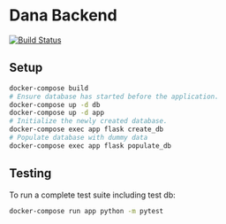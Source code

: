 # Dana Backend

[![Build Status](https://travis-ci.org/DanaCharityProject/backend.svg?branch=AndreiAndMarco)](https://travis-ci.org/DanaCharityProject/backend)

## Setup

```bash
docker-compose build
# Ensure database has started before the application.
docker-compose up -d db
docker-compose up -d app
# Initialize the newly created database.
docker-compose exec app flask create_db
# Populate database with dummy data
docker-compose exec app flask populate_db
```

## Testing

To run a complete test suite including test db:

```bash
docker-compose run app python -m pytest
```